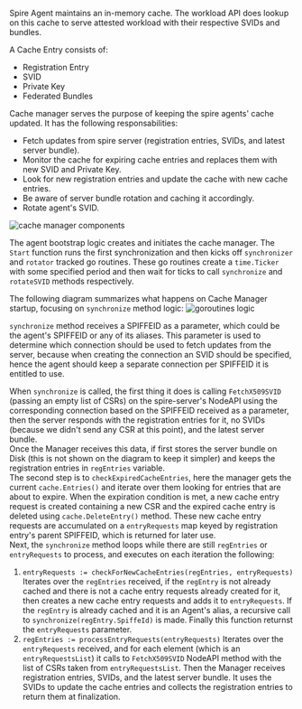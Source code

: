 Spire Agent maintains an in-memory cache. The workload API does lookup on this cache to serve attested workload with their respective SVIDs and bundles.

A Cache Entry consists of:
* Registration Entry
* SVID
* Private Key
* Federated Bundles

Cache manager serves the purpose of keeping the spire agents' cache updated. It has the following responsabilities:
- Fetch updates from spire server (registration entries, SVIDs, and latest server bundle).
- Monitor the cache for expiring cache entries and replaces them with new SVID and Private Key.
- Look for new registration entries and update the cache with new cache entries.
- Be aware of server bundle rotation and caching it accordingly.
- Rotate agent's SVID.

![cache manager components](../../../../doc/images/cache_mgr_components.png)

The agent bootstrap logic creates and initiates the cache manager. The `Start` function runs the 
first synchronization and then kicks off `synchronizer` and `rotator` tracked go routines. These go routines create a `time.Ticker` with some specified period and then wait for ticks to call 
`synchronize` and `rotateSVID` methods respectively.  

The following diagram summarizes what happens on Cache Manager startup, focusing on `synchronize` method logic:
![goroutines logic](../../../../doc/images/cache_mgr.png)

`synchronize` method receives a SPIFFEID as a parameter, which could be the agent's SPIFFEID or any of its aliases. This parameter is used to determine which connection should be used to fetch updates from the server, because when creating the connection an SVID should be specified, hence the agent should keep a separate connection per SPIFFEID it is entitled to use.

When `synchronize` is called, the first thing it does is calling `FetchX509SVID` (passing an empty list of CSRs) on the spire-server's NodeAPI using the corresponding connection based on the SPIFFEID received as a parameter, then the  server responds with the registration entries for it, no SVIDs (because we didn't send any CSR at this point), and the latest server bundle.  
Once the Manager receives this data, if first stores the server bundle on Disk (this is not shown on the diagram to keep it simpler) and keeps the registration entries in `regEntries` variable.  
The second step is to `checkExpiredCacheEntries`, here the manager gets the current `cache.Entries()` and iterate over them looking for entries that are about to expire. When the expiration condition is met, a new cache entry request is created containing a new CSR and the expired cache entry is deleted using `cache.DeleteEntry()` method. These new cache entry requests are accumulated on a `entryRequests` map keyed by registration entry's parent SPIFFEID, which is returned for later use.  
Next, the `synchronize` method loops while there are still `regEntries` or `entryRequests` to process, and executes on each iteration the following:
1) `entryRequests := checkForNewCacheEntries(regEntries, entryRequests)`  
Iterates over the `regEntries` received, if the `regEntry` is not already cached and there is not a cache entry requests already created for it, then creates a new cache entry requests and adds it to `entryRequests`. If the `regEntry` is already cached and it is an Agent's alias, a recursive call to `synchronize(regEntry.SpiffeId)` is made. Finally this function returnst the `entryRequests` parameter.
1) `regEntries := processEntryRequests(entryRequests)` 
Iterates over the `entryRequests` received, and for each element (which is an `entryRequestsList`) it calls to `FetchX509SVID` NodeAPI method with the list of CSRs taken from `entryRequestsList`. Then the Manager receives registration entries, SVIDs, and the latest server bundle. It uses the SVIDs to update the cache entries and collects the registration entries to return them at finalization.

